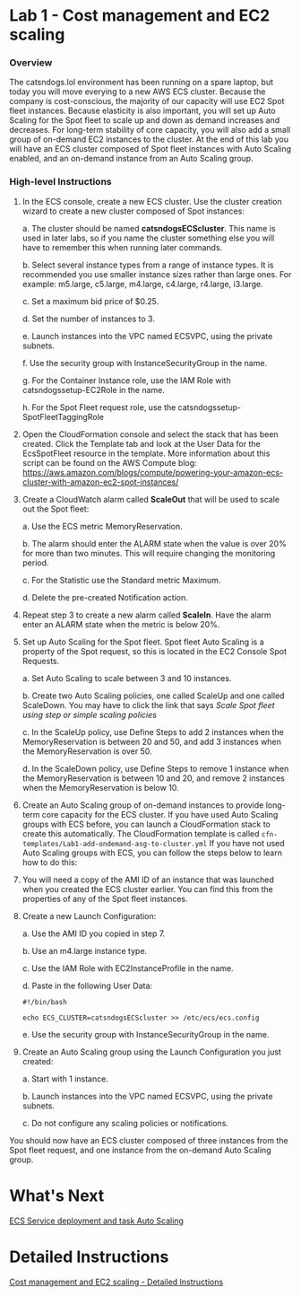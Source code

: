 # Lab 1 - Cost management and EC2 scaling
### Overview
The catsndogs.lol environment has been running on a spare laptop, but today you will move everying to a new AWS ECS cluster.
Because the company is cost-conscious, the majority of our capacity will use EC2 Spot fleet instances. Because elasticity is also important, you will set up Auto Scaling for the Spot fleet to scale up and down as demand increases and decreases.
For long-term stability of core capacity, you will also add a small group of on-demand EC2 instances to the cluster.
At the end of this lab you will have an ECS cluster composed of Spot fleet instances with Auto Scaling enabled, and an on-demand instance from an Auto Scaling group.

### High-level Instructions
1.	In the ECS console, create a new ECS cluster. Use the cluster creation wizard to create a new cluster composed of Spot instances:

	a.	The cluster should be named **catsndogsECScluster**. This name is used in later labs, so if you name the cluster something else you will have to remember this when running later commands.

   	b.	Select several instance types from a range of instance types. It is recommended you use smaller instance sizes rather than large ones. For example: m5.large, c5.large, m4.large, c4.large, r4.large, i3.large.

   	c.	Set a maximum bid price of $0.25.

   	d.	Set the number of instances to 3.

   	e.	Launch instances into the VPC named ECSVPC, using the private subnets.

   	f.	Use the security group with InstanceSecurityGroup in the name.

   	g.	For the Container Instance role, use the IAM Role with catsndogssetup-EC2Role in the name.

   	h.	For the Spot Fleet request role, use the catsndogssetup-SpotFleetTaggingRole

2.	Open the CloudFormation console and select the stack that has been created. Click the Template tab and look at the User Data for the EcsSpotFleet resource in the template. More information about this script can be found on the AWS Compute blog: https://aws.amazon.com/blogs/compute/powering-your-amazon-ecs-cluster-with-amazon-ec2-spot-instances/

3.	Create a CloudWatch alarm called **ScaleOut** that will be used to scale out the Spot fleet:

   	a.	Use the ECS metric MemoryReservation.

   	b.	The alarm should enter the ALARM state when the value is over 20% for more than two minutes. This will require changing the monitoring period.

   	c.	For the Statistic use the Standard metric Maximum.

   	d.	Delete the pre-created Notification action.

4.	Repeat step 3 to create a new alarm called **ScaleIn**. Have the alarm enter an ALARM state when the metric is below 20%.

5.	Set up Auto Scaling for the Spot fleet. Spot fleet Auto Scaling is a property of the Spot request, so this is located in the EC2 Console Spot Requests.

   	a. Set Auto Scaling to scale between 3 and 10 instances.

   	b. Create two Auto Scaling policies, one called ScaleUp and one called ScaleDown. You may have to click the link that says *Scale Spot fleet using step or simple scaling policies*

   	c. In the ScaleUp policy, use Define Steps to add 2 instances when the MemoryReservation is between 20 and 50, and add 3 instances when the MemoryReservation is over 50.

   	d. In the ScaleDown policy, use Define Steps to remove 1 instance when the MemoryReservation is between 10 and 20, and remove 2 instances when the MemoryReservation is below 10.

6.	Create an Auto Scaling group of on-demand instances to provide long-term core capacity for the ECS cluster. If you have used Auto Scaling groups with ECS before, you can launch a CloudFormation stack to create this automatically. The CloudFormation template is called `cfn-templates/Lab1-add-ondemand-asg-to-cluster.yml` If you have not used Auto Scaling groups with ECS, you can follow the steps below to learn how to do this:

7.	You will need a copy of the AMI ID of an instance that was launched when you created the ECS cluster earlier. You can find this from the properties of any of the Spot fleet instances.

8.	Create a new Launch Configuration:

   	a.	Use the AMI ID you copied in step 7.

   	b.	Use an m4.large instance type.

   	c.	Use the IAM Role with EC2InstanceProfile in the name.

   	d.	Paste in the following User Data:

		#!/bin/bash

		echo ECS_CLUSTER=catsndogsECScluster >> /etc/ecs/ecs.config

	e.	Use the security group with InstanceSecurityGroup in the name.

9.	Create an Auto Scaling group using the Launch Configuration you just created:

   	a.	Start with 1 instance.

   	b.	Launch instances into the VPC named ECSVPC, using the private subnets.

   	c.	Do not configure any scaling policies or notifications.

You should now have an ECS cluster composed of three instances from the Spot fleet request, and one instance from the on-demand Auto Scaling group.

# What's Next
[ECS Service deployment and task Auto Scaling](../Lab-2-Artifacts/)

# Detailed Instructions
[Cost management and EC2 scaling - Detailed Instructions](./lab1-detailed-steps.md)
